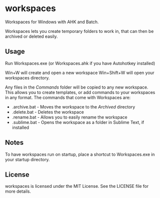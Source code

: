 workspaces
==========

Workspaces for Windows with AHK and Batch.

Workspaces lets you create temporary folders to work in, that can then be archived or deleted easily. 

Usage
-----
Run Workspaces.exe (or Workspaces.ahk if you have Autohotkey installed)

Win+W will create and open a new workspace
Win+Shift+W will open your workspaces directory.

Any files in the _Commands_ folder will be copied to any new workspace. This allows you to create templates, or add commands to your workspaces in any format.
The commands that come with Workspaces are:

* .archive.bat - Moves the workspace to the _Archived_ directory
* .delete.bat - Deletes the workspace
* .rename.bat - Allows you to easily rename the workspace
* .sublime.bat - Opens the workspace as a folder in Sublime Text, if installed

Notes
-----
To have workspaces run on startup, place a shortcut to Workspaces.exe in your startup directory.

License
-------
workspaces is licensed under the MIT License. See the LICENSE file for more details.


